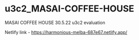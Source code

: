 # u3c2_MASAI-COFFEE-HOUSE
MASAI COFFEE HOUSE 30.5.22 u3c2 evaluation

Netlify link - https://harmonious-melba-687e67.netlify.app/
